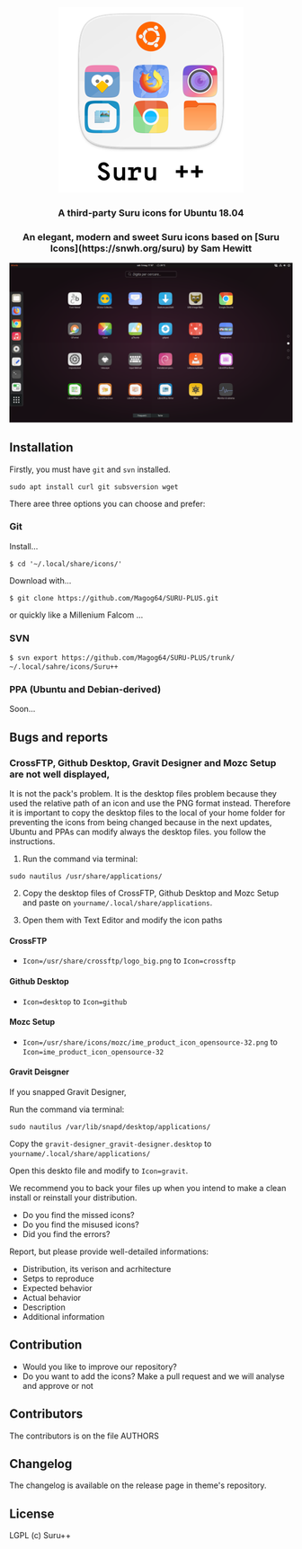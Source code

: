 <p align="center"> 
<img src="Title.png" alt="Title">
</p>

<h3 align="center">A third-party Suru icons for Ubuntu 18.04</h3>

<h3 align="center">An elegant, modern and sweet Suru icons based on [Suru Icons](https://snwh.org/suru) by Sam Hewitt</h3>

![Screenshot](screenshot.png)

## Installation

Firstly, you must have `git` and `svn` installed. 

```shell
sudo apt install curl git subsversion wget
```

There aree three options you can choose and prefer:

### Git

Install...

```shell
$ cd '~/.local/share/icons/'
```

Download with...

```shell
$ git clone https://github.com/Magog64/SURU-PLUS.git
```

or quickly like a Millenium Falcom ...

### SVN 

```shell
$ svn export https://github.com/Magog64/SURU-PLUS/trunk/ ~/.local/sahre/icons/Suru++
```
### PPA (Ubuntu and Debian-derived)

Soon...

## Bugs and reports

### CrossFTP, Github Desktop, Gravit Designer and Mozc Setup are not well displayed, 

It is not the pack's problem. It is the desktop files problem because they used the relative path of an icon and use the PNG format instead. Therefore it is important to copy the desktop files to the local of your home folder for preventing the icons from being changed because in the next updates, Ubuntu and PPAs can modify always the desktop files. you follow the instructions.

1. Run the command via terminal:

```shell
sudo nautilus /usr/share/applications/
```

2. Copy the desktop files of CrossFTP, Github Desktop and Mozc Setup and paste on `yourname/.local/share/applications`.

3. Open them with Text Editor and modify the icon paths

#### CrossFTP
* `Icon=/usr/share/crossftp/logo_big.png` to `Icon=crossftp`

#### Github Desktop
* `Icon=desktop` to `Icon=github`

#### Mozc Setup
* `Icon=/usr/share/icons/mozc/ime_product_icon_opensource-32.png` to `Icon=ime_product_icon_opensource-32`

#### Gravit Deisgner

If you snapped Gravit Designer, 

Run the command via terminal:

```shell
sudo nautilus /var/lib/snapd/desktop/applications/
```

Copy the `gravit-designer_gravit-designer.desktop` to `yourname/.local/share/applications/`

Open this deskto file and modify to `Icon=gravit`.

We recommend you to back your files up when you intend to make a clean install or reinstall your distribution.

* Do you find the missed icons?
* Do you find the misused icons?
* Did you find the errors?

Report, but please provide well-detailed informations:

* Distribution, its verison and acrhitecture
* Setps to reproduce
* Expected behavior
* Actual behavior
* Description
* Additional information

## Contribution

* Would you like to improve our repository?
* Do you want to add the icons? Make a pull request and we will analyse and approve or not

## Contributors

The contributors is on the file AUTHORS

## Changelog

The changelog is available on the release page in theme's repository.

## License

LGPL (c) Suru++